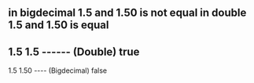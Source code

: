 in bigdecimal 1.5 and 1.50 is not equal 
in double 1.5 and 1.50 is equal 
-------------------------------------------------------------
1.5
1.5 ------ (Double)
true
--------------------------------------------------
1.5
1.50  ---- (Bigdecimal)
false